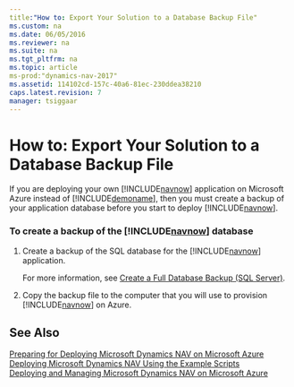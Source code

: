 ```yaml
---
title:"How to: Export Your Solution to a Database Backup File"
ms.custom: na
ms.date: 06/05/2016
ms.reviewer: na
ms.suite: na
ms.tgt_pltfrm: na
ms.topic: article
ms-prod:"dynamics-nav-2017"
ms.assetid: 114102cd-157c-40a6-81ec-230ddea38210
caps.latest.revision: 7
manager: tsiggaar
---
```

# How to: Export Your Solution to a Database Backup File
If you are deploying your own [!INCLUDE[navnow](includes/navnow_md.md)] application on Microsoft Azure instead of [!INCLUDE[demoname](includes/demoname_md.md)], then you must create a backup of your application database before you start to deploy [!INCLUDE[navnow](includes/navnow_md.md)].  
  
### To create a backup of the [!INCLUDE[navnow](includes/navnow_md.md)] database  
  
1.  Create a backup of the SQL database for the [!INCLUDE[navnow](includes/navnow_md.md)] application.  
  
     For more information, see [Create a Full Database Backup \(SQL Server\)](http://go.microsoft.com/fwlink/?LinkID=296465).  
  
2.  Copy the backup file to the computer that you will use to provision [!INCLUDE[navnow](includes/navnow_md.md)] on Azure.  
  
## See Also  
 [Preparing for Deploying Microsoft Dynamics NAV on Microsoft Azure](Preparing-for-Deploying-Microsoft-Dynamics-NAV-on-Microsoft-Azure.md)   
 [Deploying Microsoft Dynamics NAV Using the Example Scripts](Deploying-Microsoft-Dynamics-NAV-Using-the-Example-Scripts.md)   
 [Deploying and Managing Microsoft Dynamics NAV on Microsoft Azure](Deploying-and-Managing-Microsoft-Dynamics-NAV-on-Microsoft-Azure.md)